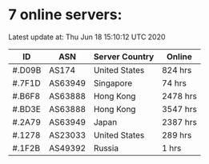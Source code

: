 # 7 online servers:

Latest update at: Thu Jun 18 15:10:12 UTC 2020

| ID | ASN | Server Country | Online |
| -- | --- | -------------- | ------ |
| #.D09B | AS174 | United States | 824 hrs |
| #.7F1D | AS63949 | Singapore | 74 hrs |
| #.B6F8 | AS63888 | Hong Kong | 2478 hrs |
| #.BD3E | AS63888 | Hong Kong | 3547 hrs |
| #.2A79 | AS63949 | Japan | 2387 hrs |
| #.1278 | AS23033 | United States | 289 hrs |
| #.1F2B | AS49392 | Russia | 1 hrs |

